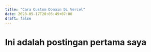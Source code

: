 ```yaml
---
title: "Cara Custom Domain Di Vercel"
date: 2023-05-17T20:05:49+07:00
draft: false
---
```

<h1>Ini adalah postingan pertama saya
